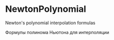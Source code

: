# NewtonPolynomial
Newton's polynomial interpolation formulas

Формулы полинома Ньютона для интерполяции
